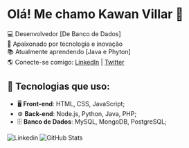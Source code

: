# Olá! Me chamo Kawan Villar 👋

💻 Desenvolvedor [De Banco de Dados]  
🚀 Apaixonado por tecnologia e inovação  
📚 Atualmente aprendendo [Java e Phyton]  
🌎 Conecte-se comigo: [LinkedIn](https://linkedin.com/in/seu-perfil) | [Twitter](https://twitter.com/seu_perfil)

## 🚀 Tecnologias que uso:
- 🖥️ **Front-end**: HTML, CSS, JavaScript; 
- ⚙️ **Back-end**: Node.js, Python, Java, PHP;
- 🗄️ **Banco de Dados**: MySQL, MongoDB, PostgreSQL;


![Linkedin](https://www.linkedin.com/in/kawan-villar-6306b7285/)
![GitHub Stats](https://github-readme-stats.vercel.app/api?username=GodArjuna)
